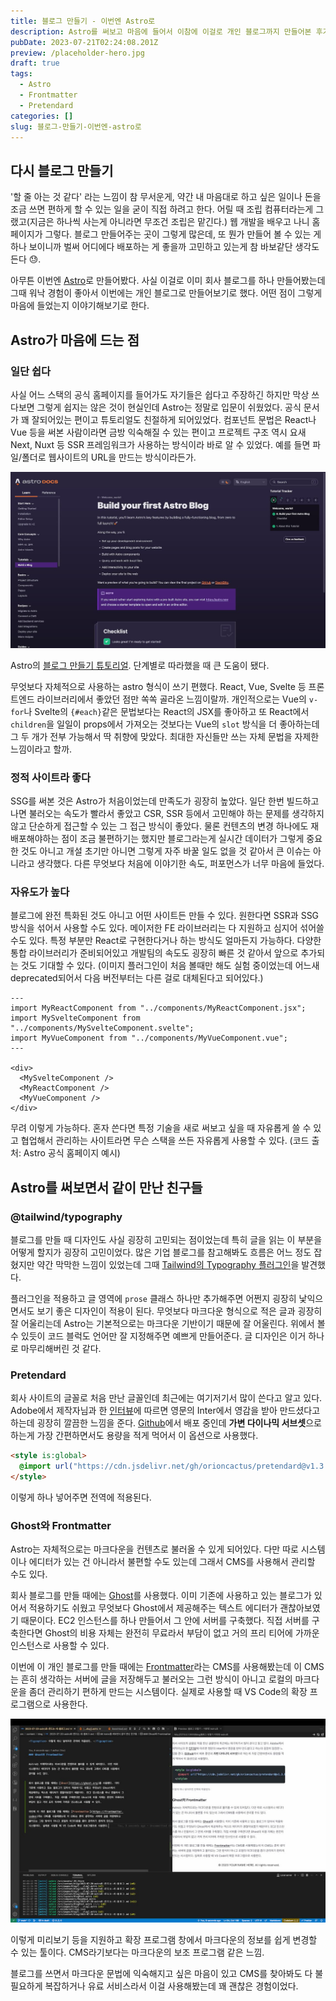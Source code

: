```yaml
---
title: 블로그 만들기 - 이번엔 Astro로
description: Astro를 써보고 마음에 들어서 이참에 이걸로 개인 블로그까지 만들어본 후기.
pubDate: 2023-07-21T02:24:08.201Z
preview: /placeholder-hero.jpg
draft: true
tags:
  - Astro
  - Frontmatter
  - Pretendard
categories: []
slug: 블로그-만들기-이번엔-astro로
---
```


## 다시 블로그 만들기

'할 줄 아는 것 같다' 라는 느낌이 참 무서운게, 약간 내 마음대로 하고 싶은 일이나 돈을 조금 쓰면 편하게 할 수 있는 일을 굳이 직접 하려고 한다. 어릴 때 조립 컴퓨터라는게 그랬고(지금은 하나씩 사는게 아니라면 무조건 조립은 맡긴다.) 웹 개발을 배우고 나니 홈페이지가 그렇다. 블로그 만들어주는 곳이 그렇게 많은데, 또 뭔가 만들어 볼 수 있는 게 하나 보이니까 벌써 어디에다 배포하는 게 좋을까 고민하고 있는게 참 바보같단 생각도 든다 😓.

아무튼 이번엔 [Astro](https://astro.build)로 만들어봤다. 사실 이걸로 이미 회사 블로그를 하나 만들어봤는데 그때 워낙 경험이 좋아서 이번에는 개인 블로그로 만들어보기로 했다. 어떤 점이 그렇게 마음에 들었는지 이야기해보기로 한다.

## Astro가 마음에 드는 점

### 일단 쉽다

사실 어느 스택의 공식 홈페이지를 들어가도 자기들은 쉽다고 주장하긴 하지만 막상 쓰다보면 그렇게 쉽지는 않은 것이 현실인데 Astro는 정말로 입문이 쉬웠었다. 공식 문서가 꽤 잘되어있는 편이고 튜토리얼도 친절하게 되어있었다. 컴포넌트 문법은 React나 Vue 등을 써본 사람이라면 금방 익숙해질 수 있는 편이고 프로젝트 구조 역시 요새 Next, Nuxt 등 SSR 프레임워크가 사용하는 방식이라 바로 알 수 있었다. 예를 들면 파일/폴더로 웹사이트의 URL을 만드는 방식이라든가.

![Astro 튜토리얼 화면](../../assets/astro-blog-tutorial.jpg)

<figcaption>
Astro의 <a href="https://docs.astro.build/en/tutorial/0-introduction/">블로그 만들기 튜토리얼</a>. 단계별로 따라했을 때 큰 도움이 됐다.
</figcaption>

무엇보다 자체적으로 사용하는 astro 형식이 쓰기 편했다. React, Vue, Svelte 등 프론트엔드 라이브러리에서 좋았던 점만 쏙쏙 골라온 느낌이랄까. 개인적으로는 Vue의 `v-for`나 Svelte의 `{#each}`같은 문법보다는 React의 JSX를 좋아하고 또 React에서 `children`을 일일이 props에서 가져오는 것보다는 Vue의 `slot` 방식을 더 좋아하는데 그 두 개가 전부 가능해서 딱 취향에 맞았다. 최대한 자신들만 쓰는 자체 문법을 자제한 느낌이라고 할까.

### 정적 사이트라 좋다

SSG를 써본 것은 Astro가 처음이었는데 만족도가 굉장히 높았다. 일단 한번 빌드하고 나면 불러오는 속도가 빨라서 좋았고 CSR, SSR 등에서 고민해야 하는 문제를 생각하지 않고 단순하게 접근할 수 있는 그 접근 방식이 좋았다. 물론 컨텐츠의 변경 하나에도 재배포해야하는 점이 조금 불편하기는 했지만 블로그라는게 실시간 데이터가 그렇게 중요한 것도 아니고 개설 초기만 아니면 그렇게 자주 바꿀 일도 없을 것 같아서 큰 이슈는 아니라고 생각했다. 다른 무엇보다 처음에 이야기한 속도, 퍼포먼스가 너무 마음에 들었다.

### 자유도가 높다

블로그에 완전 특화된 것도 아니고 어떤 사이트든 만들 수 있다. 원한다면 SSR과 SSG 방식을 섞어서 사용할 수도 있다. 메이저한 FE 라이브러리는 다 지원하고 심지어 섞어쓸 수도 있다. 특정 부분만 React로 구현한다거나 하는 방식도 얼마든지 가능하다. 다양한 통합 라이브러리가 준비되어있고 개발팀의 속도도 굉장히 빠른 것 같아서 앞으로 추가되는 것도 기대할 수 있다. (이미지 플러그인이 처음 볼때만 해도 실험 중이었는데 어느새 deprecated되어서 다음 버전부터는 다른 걸로 대체된다고 되어있다.)

```astro
---
import MyReactComponent from "../components/MyReactComponent.jsx";
import MySvelteComponent from "../components/MySvelteComponent.svelte";
import MyVueComponent from "../components/MyVueComponent.vue";
---

<div>
  <MySvelteComponent />
  <MyReactComponent />
  <MyVueComponent />
</div>
```

<figcaption>무려 이렇게 가능하다. 혼자 쓴다면 특정 기술을 새로 써보고 싶을 때 자유롭게 쓸 수 있고 협업해서 관리하는 사이트라면 무슨 스택을 쓰든 자유롭게 사용할 수 있다. (코드 출처: Astro 공식 홈페이지 예시)</figcaption>

## Astro를 써보면서 같이 만난 친구들

### @tailwind/typography

블로그를 만들 때 디자인도 사실 굉장히 고민되는 점이었는데 특히 글을 읽는 이 부분을 어떻게 할지가 굉장히 고민이었다. 많은 기업 블로그를 참고해봐도 흐름은 어느 정도 잡혔지만 약간 막막한 느낌이 있었는데 그때 [Tailwind의 Typography 플러그인](https://tailwindcss.com/docs/typography-plugin)을 발견했다.

플러그인을 적용하고 글 영역에 `prose` 클래스 하나만 추가해주면 어쩐지 굉장히 낯익으면서도 보기 좋은 디자인이 적용이 된다. 무엇보다 마크다운 형식으로 적은 글과 굉장히 잘 어울리는데 Astro는 기본적으로는 마크다운 기반이기 때문에 잘 어울린다. 위에서 볼 수 있듯이 코드 블럭도 언어만 잘 지정해주면 예쁘게 만들어준다. 글 디자인은 이거 하나로 마무리해버린 것 같다.

### Pretendard

회사 사이트의 글꼴로 처음 만난 글꼴인데 최근에는 여기저기서 많이 쓴다고 알고 있다. Adobe에서 제작자님과 한 [인터뷰](https://blog.adobe.com/ko/publish/2022/09/19/font-of-the-month-pretendard)에 따르면 영문의 Inter에서 영감을 받아 만드셨다고 하는데 굉장히 깔끔한 느낌을 준다. [Github](https://github.com/orioncactus/pretendard)에서 배포 중인데 **가변 다이나믹 서브셋**으로 하는게 가장 간편하면서도 용량을 적게 먹어서 이 옵션으로 사용했다.

```html
<style is:global>
  @import url("https://cdn.jsdelivr.net/gh/orioncactus/pretendard@v1.3.8/dist/web/variable/pretendardvariable-dynamic-subset.css");
</style>
```

<figcaption> 이렇게 하나 넣어주면 전역에 적용된다. </figcaption>

### Ghost와 Frontmatter

Astro는 자체적으로는 마크다운을 컨텐츠로 불러올 수 있게 되어있다. 다만 따로 시스템이나 에디터가 있는 건 아니라서 불편할 수도 있는데 그래서 CMS를 사용해서 관리할 수도 있다.

회사 블로그를 만들 때에는 [Ghost](https://ghost.org)를 사용했다. 이미 기존에 사용하고 있는 블로그가 있어서 적용하기도 쉬웠고 무엇보다 Ghost에서 제공해주는 텍스트 에디터가 괜찮아보였기 때문이다. EC2 인스턴스를 하나 만들어서 그 안에 서버를 구축했다. 직접 서버를 구축한다면 Ghost의 비용 자체는 완전히 무료라서 부담이 없고 거의 프리 티어에 가까운 인스턴스로 사용할 수 있다.

이번에 이 개인 블로그를 만들 때에는 [Frontmatter](https://frontmatter.codes)라는 CMS를 사용해봤는데 이 CMS는 흔히 생각하는 서버에 글을 저장해두고 불러오는 그런 방식이 아니고 로컬의 마크다운을 좀더 관리하기 편하게 만드는 시스템이다. 실제로 사용할 때 VS Code의 확장 프로그램으로 사용한다.

![Frontmatter로 블로그 글을 작성 중인 화면](../../assets/frontmatter.jpg)

<figcaption>이렇게 미리보기 등을 지원하고 확장 프로그램 창에서 마크다운의 정보를 쉽게 변경할 수 있는 툴이다. CMS라기보다는 마크다운의 보조 프로그램 같은 느낌.</figcaption>

블로그를 쓰면서 마크다운 문법에 익숙해지고 싶은 마음이 있고 CMS를 찾아봐도 다 불필요하게 복잡하거나 유료 서비스라서 이걸 사용해봤는데 꽤 괜찮은 경험이었다.
